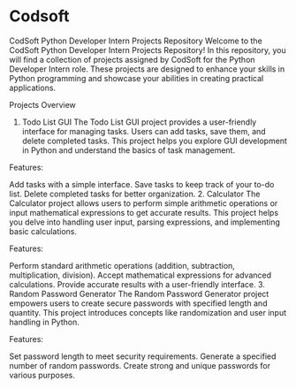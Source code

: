 # Codsoft

CodSoft Python Developer Intern Projects Repository
Welcome to the CodSoft Python Developer Intern Projects Repository! In this repository, you will find a collection of projects assigned by CodSoft for the Python Developer Intern role. These projects are designed to enhance your skills in Python programming and showcase your abilities in creating practical applications.

Projects Overview
1. Todo List GUI
The Todo List GUI project provides a user-friendly interface for managing tasks. Users can add tasks, save them, and delete completed tasks. This project helps you explore GUI development in Python and understand the basics of task management.

Features:

Add tasks with a simple interface.
Save tasks to keep track of your to-do list.
Delete completed tasks for better organization.
2. Calculator
The Calculator project allows users to perform simple arithmetic operations or input mathematical expressions to get accurate results. This project helps you delve into handling user input, parsing expressions, and implementing basic calculations.

Features:

Perform standard arithmetic operations (addition, subtraction, multiplication, division).
Accept mathematical expressions for advanced calculations.
Provide accurate results with a user-friendly interface.
3. Random Password Generator
The Random Password Generator project empowers users to create secure passwords with specified length and quantity. This project introduces concepts like randomization and user input handling in Python.

Features:

Set password length to meet security requirements.
Generate a specified number of random passwords.
Create strong and unique passwords for various purposes.

